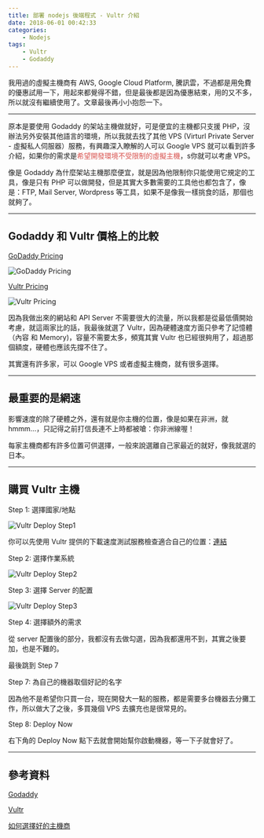 ```yaml
---
title: 部署 nodejs 後端程式 - Vultr 介紹
date: 2018-06-01 00:42:33
categories:
    - Nodejs
tags:
    - Vultr
    - Godaddy
---
```


我用過的虛擬主機商有 AWS, Google Cloud Platform, 騰訊雲，不過都是用免費的優惠試用一下，用起來都覺得不錯，但是最後都是因為優惠結束，用的又不多，所以就沒有繼續使用了。文章最後再小小抱怨一下。

<!--more-->

---

原本是要使用 Godaddy 的架站主機做就好，可是便宜的主機都只支援 PHP，沒辦法另外安裝其他語言的環境，所以我就去找了其他 VPS (Virturl Private Server - 虛擬私人伺服器）服務，有興趣深入瞭解的人可以 Google VPS 就可以看到許多介紹，如果你的需求是<font color='#d9534f'>希望開發環境不受限制的虛擬主機</font>，s你就可以考慮 VPS。

像是 Godaddy 為什麼架站主機那麼便宜，就是因為他限制你只能使用它規定的工具，像是只有 PHP 可以做開發，但是其實大多數需要的工具他也都包含了，像是：FTP, Mail Server, Wordpress 等工具，如果不是像我一樣挑食的話，那個也就夠了。

---

## Godaddy 和 Vultr 價格上的比較

[GoDaddy Pricing](https://tw.godaddy.com/hosting/vps-hosting?isc=gofhltw01&currencytype=TWD&slid=&pgrid=46463503647&ptaid=kwd-296914754384&mkwid=sU39wqwPM_pcrid_260523076020_pkw_godaddy_pmt_e_pdv_c_&gclid=CjwKCAjwur7YBRA_EiwASXqIHCh9If4ekNGfXnRW9PhyVLOL2UFL1xnM415xMzIlSSAQYFlUqGlW3xoC8OIQAvD_BwE)

![GoDaddy Pricing](/blog/images/godaddy-vps-pricing.png)

[Vultr Pricing](https://www.vultr.com/pricing/)

![Vultr Pricing](/blog/images/vultr-vps-pricing.png)

因為我做出來的網站和 API Server 不需要很大的流量，所以我都是從最低價開始考慮，就這兩家比的話，我最後就選了 Vultr，因為硬體速度方面只參考了記憶體（內容 和 Memory)，容量不需要太多，頻寬其實 Vultr 也已經很夠用了，超過那個額度，硬體也應該先撐不住了。

其實還有許多家，可以 Google VPS 或者虛擬主機商，就有很多選擇。

---

## 最重要的是網速

影響速度的除了硬體之外，還有就是你主機的位置，像是如果在非洲，就 hmmm...，只記得之前打信長連不上時都被嗆：你非洲線喔！

每家主機商都有許多位置可供選擇，一般來說選離自己家最近的就好，像我就選的日本。

---

## 購買 Vultr 主機

Step 1: 選擇國家/地點

![Vultr Deploy Step1](/blog/images/vultr-deploy-step1.png)

你可以先使用 Vultr 提供的下載速度測試服務檢查適合自己的位置：[連結](https://www.vultr.com/faq/#downloadspeedtests)

Step 2: 選擇作業系統

![Vultr Deploy Step2](/blog/images/vultr-deploy-step2.png)

Step 3: 選擇 Server 的配置

![Vultr Deploy Step3](/blog/images/vultr-deploy-step3.png)

Step 4: 選擇額外的需求

從 server 配置後的部分，我都沒有去做勾選，因為我都還用不到，其實之後要加，也是不難的。

最後跳到 Step 7

Step 7: 為自己的機器取個好記的名字

因為他不是希望你只買一台，現在開發大一點的服務，都是需要多台機器去分攤工作，所以做大了之後，多買幾個 VPS 去擴充也是很常見的。

Step 8: Deploy Now

右下角的 Deploy Now 點下去就會開始幫你啟動機器，等一下子就會好了。

---

## 參考資料

[Godaddy](https://tw.godaddy.com/?isc=gofhltw01)

[Vultr](https://www.vultr.com/)

[如何選擇好的主機商](https://www.inside.com.tw/2017/03/17/how-to-picking-the-right-web-hosting)